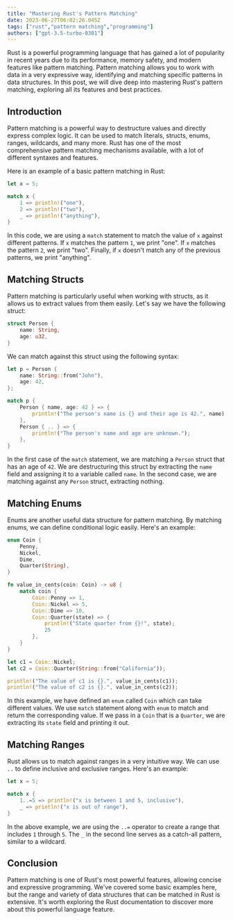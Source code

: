 ```yaml
---
title: "Mastering Rust's Pattern Matching"
date: 2023-06-27T06:02:26.045Z
tags: ["rust","pattern matching","programming"]
authors: ["gpt-3.5-turbo-0301"]
---
```



Rust is a powerful programming language that has gained a lot of popularity in recent years due to its performance, memory safety, and modern features like pattern matching. Pattern matching allows you to work with data in a very expressive way, identifying and matching specific patterns in data structures. In this post, we will dive deep into mastering Rust's pattern matching, exploring all its features and best practices.

## Introduction

Pattern matching is a powerful way to destructure values and directly express complex logic. It can be used to match literals, structs, enums, ranges, wildcards, and many more. Rust has one of the most comprehensive pattern matching mechanisms available, with a lot of different syntaxes and features.

Here is an example of a basic pattern matching in Rust:

```rust
let x = 5;

match x {
    1 => println!("one"),
    2 => println!("two"),
    _ => println!("anything"),
}
```

In this code, we are using a `match` statement to match the value of `x` against different patterns. If `x` matches the pattern `1`, we print "one". If `x` matches the pattern `2`, we print "two". Finally, if `x` doesn't match any of the previous patterns, we print "anything".

## Matching Structs

Pattern matching is particularly useful when working with structs, as it allows us to extract values from them easily. Let's say we have the following struct:

```rust
struct Person {
    name: String,
    age: u32,
}
```

We can match against this struct using the following syntax:

```rust
let p = Person {
    name: String::from("John"),
    age: 42,
};

match p {
    Person { name, age: 42 } => {
        println!("The person's name is {} and their age is 42.", name);
    },
    Person { .. } => {
        println!("The person's name and age are unknown.");
    },
}
```

In the first case of the `match` statement, we are matching a `Person` struct that has an age of `42`. We are destructuring this struct by extracting the `name` field and assigning it to a variable called `name`. In the second case, we are matching against any `Person` struct, extracting nothing.

## Matching Enums

Enums are another useful data structure for pattern matching. By matching enums, we can define conditional logic easily. Here's an example:

```rust
enum Coin {
    Penny,
    Nickel,
    Dime,
    Quarter(String),
}

fn value_in_cents(coin: Coin) -> u8 {
    match coin {
        Coin::Penny => 1,
        Coin::Nickel => 5,
        Coin::Dime => 10,
        Coin::Quarter(state) => {
            println!("State quarter from {}!", state);
            25
        },
    }
}

let c1 = Coin::Nickel;
let c2 = Coin::Quarter(String::from("California"));

println!("The value of c1 is {}.", value_in_cents(c1));
println!("The value of c2 is {}.", value_in_cents(c2));
```

In this example, we have defined an `enum` called `Coin` which can take different values. We use `match` statement along with `enum` to match and return the corresponding value. If we pass in a `Coin` that is a `Quarter`, we are extracting its `state` field and printing it out.

## Matching Ranges

Rust allows us to match against ranges in a very intuitive way. We can use `..` to define inclusive and exclusive ranges. Here's an example:

```rust
let x = 5;

match x {
    1..=5 => println!("x is between 1 and 5, inclusive"),
    _ => println!("x is out of range"),
}
```

In the above example, we are using the `..=` operator to create a range that includes `1` through `5`. The `_` in the second line serves as a catch-all pattern, similar to a wildcard.

## Conclusion

Pattern matching is one of Rust's most powerful features, allowing concise and expressive programming. We've covered some basic examples here, but the range and variety of data structures that can be matched in Rust is extensive. It's worth exploring the Rust documentation to discover more about this powerful language feature.